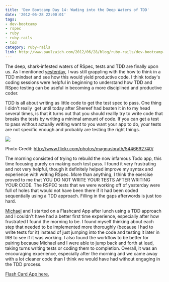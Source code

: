 ```yaml
---
title: 'Dev Bootcamp Day 14: Wading into the Deep Waters of TDD'
date: '2012-06-28 22:00:01'
tags:
- dev-bootcamp
- rspec
- ruby
- ruby-rails
- tdd
category: ruby-rails
link: http://www.paulzaich.com/2012/06/28/blog/ruby-rails/dev-bootcamp-day-14-wading-waters-tdd/
---
```


The deep, shark-infested waters of RSpec, tests and TDD are finally upon us. As I mentioned
[yesterday](http://www.paulzaich.com/2012/06/27/ruby-rails/dev-bootcamp-day-13-red-green-refactor/), I was still grappling with the how to think in a TDD mindset and see how this would yield productive code. I think today's coding sessions were helpful in beginning to understand how TDD and RSpec testing can be useful in becoming a more disciplined and productive coder.

TDD is all about writing as little code to get the test spec to pass. One thing I didn't really 
get until today after Shereef had beaten it in to my head several times, is that it turns out that you should reallly try to write code that breaks the tests by writing a minimal amount of code. If you can get a test to pass without actually writing want to you want your app to do, your tests are not specific enough and probably are testing the right things.

![](https://c2.staticflickr.com/6/5294/5446692740_c4d23dd3e9_b.jpg)

Photo Credit:
http://www.flickr.com/photos/magnusbrath/5446692740/

The morning consisted of trying to rebuild the now infamous Todo app, this time focusing purely on making each test pass. I found it very frustrating and not very helpful, though it definitely helped improve my syntax and experience with writing RSpec. More than anything, I think the exercise proved to me that YOU DO NOT WRITE YOUR TESTS AFTER WRITING YOUR CODE. The RSPEC tests that we were working off of yesterday were full of holes that would not have been there if it had been coded sequentially using a TDD approach. Filling in the gaps afterwords is just too hard.


[Michael](http://perspectivezoom.tumblr.com/) and I started on a Flashcard App after lunch using a TDD approach and I couldn't have had a better first time experience, especially after how frustrated I found the morning to be. I found myself thinking about each step that needed to be implemented more thoroughly (because I had to write tests for it) instead of just jumping into the code and testing it later in IRB to see if it was working. I also found the workflow to be better for pairing because Michael and I were able to jump back and forth at lead, taking turns writing tests or coding them to completion. Overall, it was an encouraging experience, especially after the morning and we came away with a lot cleaner code than I think we would have had without engaging in the TDD process.


[Flash Card App here.](https://github.com/pzaich/flashcard_app)

 
